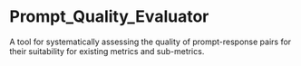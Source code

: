 # Prompt_Quality_Evaluator
A tool for systematically assessing the quality of prompt-response pairs for their suitability for existing metrics and sub-metrics.
